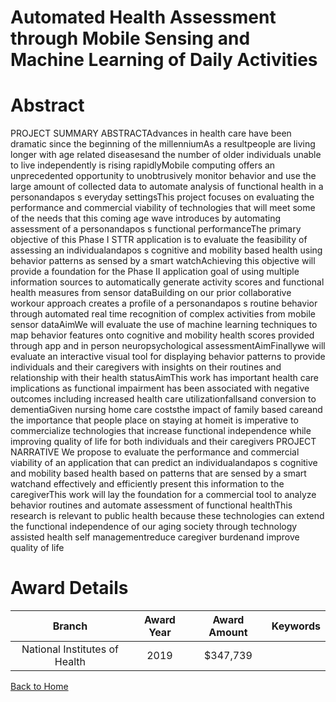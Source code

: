 
Automated Health Assessment through Mobile Sensing and Machine Learning of Daily Activities
===========================================================================================

# Abstract


PROJECT SUMMARY ABSTRACTAdvances in health care have been dramatic since the beginning of the millenniumAs a resultpeople are living longer with age related diseasesand the number of older individuals unable to live independently is rising rapidlyMobile computing offers an unprecedented opportunity to unobtrusively monitor behavior and use the large amount of collected data to automate analysis of functional health in a personandapos s everyday settingsThis project focuses on evaluating the performance and commercial viability of technologies that will meet some of the needs that this coming age wave introduces by automating assessment of a personandapos s functional performanceThe primary objective of this Phase I STTR application is to evaluate the feasibility of assessing an individualandapos s cognitive and mobility based health using behavior patterns as sensed by a smart watchAchieving this objective will provide a foundation for the Phase II application goal of using multiple information sources to automatically generate activity scores and functional health measures from sensor dataBuilding on our prior collaborative workour approach creates a profile of a personandapos s routine behavior through automated real time recognition of complex activities from mobile sensor dataAimWe will evaluate the use of machine learning techniques to map behavior features onto cognitive and mobility health scores provided through app and in person neuropsychological assessmentAimFinallywe will evaluate an interactive visual tool for displaying behavior patterns to provide individuals and their caregivers with insights on their routines and relationship with their health statusAimThis work has important health care implications as functional impairment has been associated with negative outcomes including increased health care utilizationfallsand conversion to dementiaGiven nursing home care coststhe impact of family based careand the importance that people place on staying at homeit is imperative to commercialize technologies that increase functional independence while improving quality of life for both individuals and their caregivers PROJECT NARRATIVE We propose to evaluate the performance and commercial viability of an application that can predict an individualandapos s cognitive and mobility based health based on patterns that are sensed by a smart watchand effectively and efficiently present this information to the caregiverThis work will lay the foundation for a commercial tool to analyze behavior routines and automate assessment of functional healthThis research is relevant to public health because these technologies can extend the functional independence of our aging society through technology assisted health self managementreduce caregiver burdenand improve quality of life  

# Award Details

|Branch|Award Year|Award Amount|Keywords|
| :---: | :---: | :---: | :---: |
|National Institutes of Health|2019|$347,739||
  
  


[Back to Home](https://github.com/chrischow/dod_sbir_awards#2325)